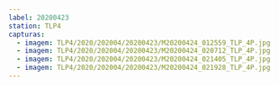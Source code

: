```yaml
---
label: 20200423
station: TLP4
capturas:
  - imagem: TLP4/2020/202004/20200423/M20200424_012559_TLP_4P.jpg
  - imagem: TLP4/2020/202004/20200423/M20200424_020712_TLP_4P.jpg
  - imagem: TLP4/2020/202004/20200423/M20200424_021405_TLP_4P.jpg
  - imagem: TLP4/2020/202004/20200423/M20200424_021928_TLP_4P.jpg
---
```

